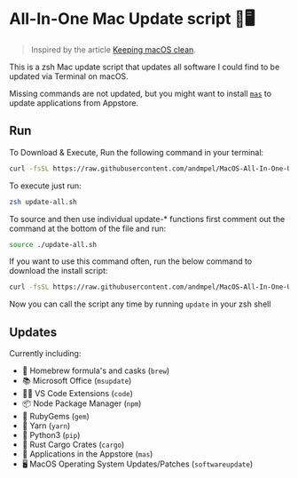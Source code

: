 # All-In-One Mac Update script 🍎🖥️

> Inspired by the article
[Keeping macOS clean](https://waxzce.medium.com/keeping-macos-clean-this-is-my-osx-brew-update-cli-command-6c8f12dc1731).

This is a zsh Mac update script that updates all software I could find to be updated via Terminal on macOS.

Missing commands are not updated, but you might want
to install [`mas`](https://github.com/mas-cli/mas) to update applications from Appstore.

## Run

To Download & Execute, Run the following command in your terminal:

```sh
curl -fsSL https://raw.githubusercontent.com/andmpel/MacOS-All-In-One-Update-Script/HEAD/update-all.sh | zsh
```

To execute just run:

```sh
zsh update-all.sh
```

To source and then use individual update-* functions first
comment out the command at the bottom of the file and run:

```sh
source ./update-all.sh
```

If you want to use this command often, run the below command
to download the install script:

```sh
curl -fsSL https://raw.githubusercontent.com/andmpel/MacOS-All-In-One-Update-Script/HEAD/install.sh | zsh
```

Now you can call the script any time by running ```update``` 
in your zsh shell


## Updates

Currently including:

- 🍺 Homebrew formula's and casks (`brew`)
- 📚 Microsoft Office (`msupdate`)
- 🧑‍💻 VS Code Extensions (`code`)
- 📦 Node Package Manager (`npm`)
- 💎 RubyGems (`gem`)
- 🧶 Yarn (`yarn`)
- 🐍 Python3 (`pip`)
- 🚚 Rust Cargo Crates (`cargo`)
- 🔵 Applications in the Appstore (`mas`)
- 🖥 MacOS Operating System Updates/Patches (`softwareupdate`)

